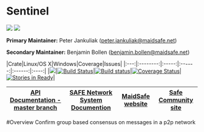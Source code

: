 # Sentinel
[![](https://img.shields.io/badge/Project%20SAFE-Approved-green.svg)](http://maidsafe.net/applications) [![](https://img.shields.io/badge/License-GPL3-green.svg)](https://github.com/maidsafe/sentinel/blob/master/COPYING)

**Primary Maintainer:**     Peter Jankuliak (peter.jankuliak@maidsafe.net)

**Secondary Maintainer:**   Benjamin Bollen (benjamin.bollen@maidsafe.net)

|Crate|Linux/OS X|Windows|Coverage|Issues|
|:---:|:--------:|:-----:|:------:|:------:|:----:|
|[![](http://meritbadge.herokuapp.com/sentinel)](https://crates.io/crates/sentinel)|[![Build Status](https://travis-ci.org/maidsafe/sentinel.svg?branch=master)](https://travis-ci.org/maidsafe/sentinel)|[![Build status](https://ci.appveyor.com/api/projects/status/8k0rwy0miac09p1b/branch/master?svg=true)](https://ci.appveyor.com/project/MaidSafe-QA/sentinel/branch/master)|[![Coverage Status](https://coveralls.io/repos/maidsafe/sentinel/badge.svg)](https://coveralls.io/r/maidsafe/sentinel)|[![Stories in Ready](https://badge.waffle.io/maidsafe/sentinel.png?label=ready&title=Ready)](https://waffle.io/maidsafe/sentinel)|

| [API Documentation - master branch](http://maidsafe.net/sentinel/master) | [SAFE Network System Documention](http://systemdocs.maidsafe.net) | [MaidSafe website](http://maidsafe.net) | [Safe Community site](https://forum.safenetwork.io) |
|:------:|:-------:|:-------:|:-------:|

#Overview
Confirm group based consensus on messages in a p2p network

